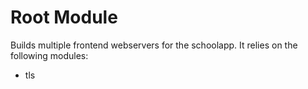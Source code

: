 # Root Module

Builds multiple frontend webservers for the schoolapp. It relies on the following modules:

- tls